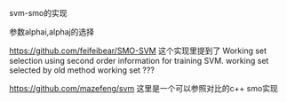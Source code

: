 

svm-smo的实现

参数alphai,alphaj的选择


https://github.com/feifeibear/SMO-SVM
这个实现里提到了
Working set selection using second order information for training SVM.
working set selected by old method
working set ???

https://github.com/mazefeng/svm
这里是一个可以参照对比的c++ smo实现